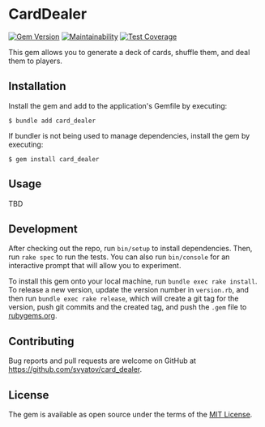 # CardDealer
[![Gem Version](https://badge.fury.io/rb/card_dealer.svg)](https://badge.fury.io/rb/card_dealer)
[![Maintainability](https://api.codeclimate.com/v1/badges/a5266ef126fbbe754ff8/maintainability)](https://codeclimate.com/github/svyatov/card_dealer/maintainability)
[![Test Coverage](https://api.codeclimate.com/v1/badges/a5266ef126fbbe754ff8/test_coverage)](https://codeclimate.com/github/svyatov/card_dealer/test_coverage)

This gem allows you to generate a deck of cards, shuffle them, and deal them to players.

## Installation

Install the gem and add to the application's Gemfile by executing:

    $ bundle add card_dealer

If bundler is not being used to manage dependencies, install the gem by executing:

    $ gem install card_dealer

## Usage

TBD

## Development

After checking out the repo, run `bin/setup` to install dependencies. Then, run `rake spec` to run the tests. You can also run `bin/console` for an interactive prompt that will allow you to experiment.

To install this gem onto your local machine, run `bundle exec rake install`. To release a new version, update the version number in `version.rb`, and then run `bundle exec rake release`, which will create a git tag for the version, push git commits and the created tag, and push the `.gem` file to [rubygems.org](https://rubygems.org).

## Contributing

Bug reports and pull requests are welcome on GitHub at https://github.com/svyatov/card_dealer.

## License

The gem is available as open source under the terms of the [MIT License](https://opensource.org/licenses/MIT).

